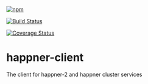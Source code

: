 [![npm](https://img.shields.io/npm/v/happner-client.svg)](https://www.npmjs.com/package/happner-client)

[![Build Status](https://travis-ci.org/happner/happner-client.svg?branch=master)](https://travis-ci.org/happner/happner-client)

[![Coverage Status](https://coveralls.io/repos/happner/happner-client/badge.svg?branch=master&service=github)](https://coveralls.io/github/happner/happner-client?branch=master)

# happner-client

The client for happner-2 and happner cluster services
